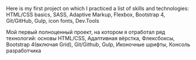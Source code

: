 Here is my first project on which I practiced a list of skills and technologies: HTML/CSS basics, SASS, Adaptive Markup, Flexbox, Bootstrap 4, Git/GitHub, Gulp, icon fonts, Dev.Tools

Мой первый полноценный проект, на котором я отработал ряд технологий: основы HTML/CSS, Адаптивная вёрстка, Флексбоксы, Bootstrap 4(включая Grid), Git/Github, Gulp, Иконочные шрифты, Консоль разработчика
